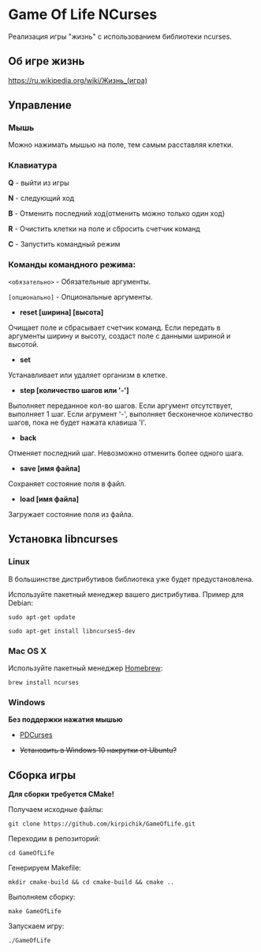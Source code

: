 #  Game Of Life NCurses

Реализация игры "жизнь" с использованием библиотеки ncurses.

## Об игре жизнь

https://ru.wikipedia.org/wiki/Жизнь_(игра)

## Управление

### Мышь

Можно нажимать мышью на поле, тем самым расставляя клетки.

### Клавиатура

**Q** - выйти из игры

**N** - следующий ход

**B** - Отменить последний ход(отменить можно только один ход)

**R** - Очистить клетки на поле и сбросить счетчик команд

**C** - Запустить командный режим

### Команды командного режима:

`<обязательно>` - Обязательные аргументы.

`[опционально]` - Опциональные аргументы.

- **reset [ширина] [высота]**

Очищает поле и сбрасывает счетчик команд.
Если передать в аргументы ширину и высоту, создаст поле с данными шириной и высотой.

- **set <X> <Y>**

Устанавливает или удаляет организм в клетке.

- **step [количество шагов или '-']**

Выполняет переданное кол-во шагов. Если аргумент отсутствует, выполняет 1 шаг.
Если агрумент '-', выполняет бесконечное количество шагов, пока не будет нажата клавиша 'I'.

- **back**

Отменяет последний шаг.
Невозможно отменить более одного шага.

- **save [имя файла]**

Сохраняет состояние поля в файл.

- **load [имя файла]**

Загружает состояние поля из файла.

## Установка libncurses

### Linux

В большинстве дистрибутивов библиотека уже будет предустановлена.

Используйте пакетный менеджер вашего дистрибутива. Пример для Debian:

`sudo apt-get update`

`sudo apt-get install libncurses5-dev`

### Mac OS X

Используйте пакетный менеджер [Homebrew](https://brew.sh):

`brew install ncurses`

### Windows

**Без поддержки нажатия мышью**

- [PDCurses](https://pdcurses.sourceforge.io)

- ~~Установить в Windows 10 накрутки от Ubuntu?~~

## Сборка игры

**Для сборки требуется CMake!**

Получаем исходные файлы:

`git clone https://github.com/kirpichik/GameOfLife.git`

Переходим в репозиторий:

`cd GameOfLife`

Генерируем Makefile:

`mkdir cmake-build && cd cmake-build && cmake ..`

Выполняем сборку:

`make GameOfLife`

Запускаем игру:

`./GameOfLife`

